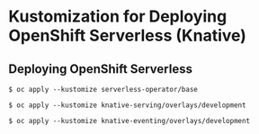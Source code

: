 # Kustomization for Deploying OpenShift Serverless (Knative)

## Deploying OpenShift Serverless

```
$ oc apply --kustomize serverless-operator/base
```

```
$ oc apply --kustomize knative-serving/overlays/development
```

```
$ oc apply --kustomize knative-eventing/overlays/development
```
